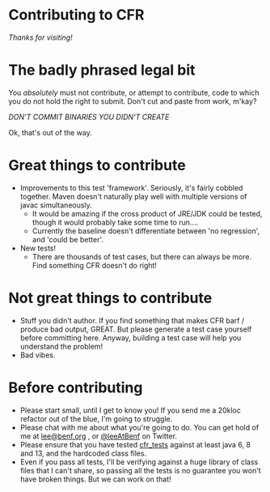 # Contributing to CFR

*Thanks for visiting!*

# The badly phrased legal bit

You *absolutely* must not contribute, or attempt to contribute, code to which you do not hold the right to submit.   Don't cut and paste from work, m'kay?

*DON'T COMMIT BINARIES YOU DIDN'T CREATE*

Ok, that's out of the way.

# Great things to contribute

* Improvements to this test 'framework'.  Seriously, it's fairly cobbled together.  Maven doesn't naturally play well with multiple versions of javac simultaneously.
    * It would be amazing if the cross product of JRE/JDK could be tested, though it would probably take some time to run....
    * Currently the baseline doesn't differentiate between 'no regression', and 'could be better'.
* New tests! 
    * There are thousands of test cases, but there can always be more.   Find something CFR doesn't do right!

# Not great things to contribute

* Stuff you didn't author.  If you find something that makes CFR barf / produce bad output, GREAT.  But please generate a test case yourself before committing here.   Anyway, building a test case will help you understand the problem!
* Bad vibes.

# Before contributing

* Please start small, until I get to know you!  If you send me a 20kloc refactor out of the blue, I'm going to struggle.
* Please chat with me about what you're going to do.   You can get hold of me at lee@benf.org , or <a href="https://twitter.com/leeatbenf">@leeAtBenf</a> on Twitter.
* Please ensure that you have tested <a href="https://github.com/leibnitz27/cfr_tests">cfr_tests</a> against at least java 6, 8 and 13, and the hardcoded class files.
* Even if you pass all tests, I'll be verifying against a huge library of class files that I can't share, so passing all the tests is no guarantee you won't have broken things.  But we can work on that!
